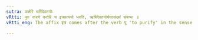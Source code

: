 ```yaml
---
sutra: कर्तरि चर्षिदेवतयोः
vRtti: पुवः करणे कर्तरि च इत्रप्रत्ययो भवति, ऋषिदेवतयोर्यथासंख्यं संबन्धः ॥
vRtti_eng: The affix इत्र comes after the verb पू 'to purify' in the sense of 'the agent or the instrument' when it is respectively employed in connection with a sage or a diety.

---
```

